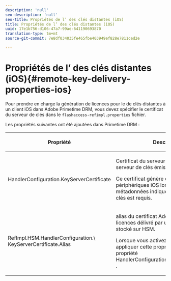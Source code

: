 ```yaml
---
description: 'null'
seo-description: 'null'
seo-title: Propriétés de l’ des clés distantes (iOS)
title: Propriétés de l’ des clés distantes (iOS)
uuid: 17e1b756-d106-47a7-99ae-641190693870
translation-type: tm+mt
source-git-commit: 7e8df034035fe465fbe403949ef828e7811ced2e

---
```



# Propriétés de l’ des clés distantes (iOS){#remote-key-delivery-properties-ios}

Pour prendre en charge la génération de licences pour le de clés distantes  à un client iOS dans Adobe Primetime DRM, vous devez spécifier le certificat du serveur de clés dans le `flashaccess-refimpl.properties` fichier.

Les propriétés suivantes ont été ajoutées dans Primetime DRM :

<table frame="all" colsep="1" rowsep="1" class="+ topic/table adobe-d/table " id="table_xz2_lwy_n4"> 
 <thead class="- topic/thead "> 
  <tr rowsep="1" class="- topic/row "> 
   <th colname="1" class="- topic/entry entry"> <p class="- topic/p ">Propriété </p> </th> 
   <th colname="2" class="- topic/entry entry"> <p class="- topic/p ">Description </p> </th> 
  </tr> 
 </thead>
 <tbody class="- topic/tbody "> 
  <tr rowsep="1" class="- topic/row "> 
   <td colname="1" class="- topic/entry "><span class="codeph"> HandlerConfiguration.KeyServerCertificate</span> </td> 
   <td colname="2" class="- topic/entry "> <p>Certificat du serveur de licences du serveur de clés émis par Adobe. </p> <p>Ce certificat génère des licences pour les périphériques iOS lorsque les métadonnées indiquent qu’un serveur de clés est requis. </p> </td> 
  </tr> 
  <tr rowsep="0" class="- topic/row "> 
   <td colname="1" class="- topic/entry "><span class="codeph"> RefImpl.HSM.HandlerConfiguration.\ KeyServerCertificate.Alias</span> </td> 
   <td colname="2" class="- topic/entry "> <p>alias du certificat Adobe d’un serveur de licences délivré par un serveur de clés, stocké sur HSM. </p> <p>Lorsque vous activez HSM, vous pouvez appliquer cette propriété au lieu de la propriété <span class="codeph"> HandlerConfiguration.KeyServerCertificate</span> . </p> </td> 
  </tr> 
 </tbody> 
</table>

